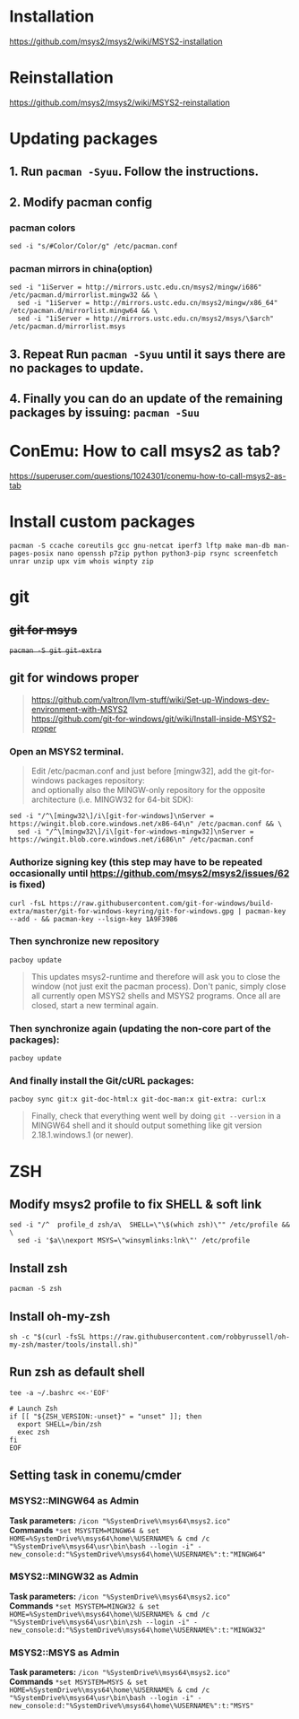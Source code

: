 # Installation
https://github.com/msys2/msys2/wiki/MSYS2-installation

# Reinstallation
https://github.com/msys2/msys2/wiki/MSYS2-reinstallation

# Updating packages
## 1. Run `pacman -Syuu`. Follow the instructions. 
## 2. Modify pacman config
### pacman colors
`sed -i "s/#Color/Color/g" /etc/pacman.conf`

### pacman mirrors in china(option)
```
sed -i "1iServer = http://mirrors.ustc.edu.cn/msys2/mingw/i686" /etc/pacman.d/mirrorlist.mingw32 && \
  sed -i "1iServer = http://mirrors.ustc.edu.cn/msys2/mingw/x86_64" /etc/pacman.d/mirrorlist.mingw64 && \
  sed -i "1iServer = http://mirrors.ustc.edu.cn/msys2/msys/\$arch" /etc/pacman.d/mirrorlist.msys
```

## 3. Repeat Run `pacman -Syuu` until it says there are no packages to update.
## 4. Finally you can do an update of the remaining packages by issuing: `pacman -Suu`

# ConEmu: How to call msys2 as tab?
https://superuser.com/questions/1024301/conemu-how-to-call-msys2-as-tab

# Install custom packages
`pacman -S ccache coreutils gcc gnu-netcat iperf3 lftp make man-db man-pages-posix nano openssh p7zip python python3-pip rsync screenfetch unrar unzip upx vim whois winpty zip`

# git
## ~~git for msys~~
~~`pacman -S git git-extra`~~

## git for windows proper
> https://github.com/valtron/llvm-stuff/wiki/Set-up-Windows-dev-environment-with-MSYS2  
> https://github.com/git-for-windows/git/wiki/Install-inside-MSYS2-proper

### Open an MSYS2 terminal.
> Edit /etc/pacman.conf and just before [mingw32], add the git-for-windows packages repository:  
> and optionally also the MINGW-only repository for the opposite architecture (i.e. MINGW32 for 64-bit SDK):
```
sed -i "/^\[mingw32\]/i\[git-for-windows]\nServer = https://wingit.blob.core.windows.net/x86-64\n" /etc/pacman.conf && \
  sed -i "/^\[mingw32\]/i\[git-for-windows-mingw32]\nServer = https://wingit.blob.core.windows.net/i686\n" /etc/pacman.conf
```

### Authorize signing key (this step may have to be repeated occasionally until https://github.com/msys2/msys2/issues/62 is fixed)
```
curl -fsL https://raw.githubusercontent.com/git-for-windows/build-extra/master/git-for-windows-keyring/git-for-windows.gpg | pacman-key --add - && pacman-key --lsign-key 1A9F3986
```

### Then synchronize new repository
`pacboy update`

> This updates msys2-runtime and therefore will ask you to close the window (not just exit the pacman process). Don't panic, simply close all currently open MSYS2 shells and MSYS2 programs. Once all are closed, start a new terminal again.

### Then synchronize again (updating the non-core part of the packages):
`pacboy update`

### And finally install the Git/cURL packages:
`pacboy sync git:x git-doc-html:x git-doc-man:x git-extra: curl:x`

> Finally, check that everything went well by doing `git --version` in a MINGW64 shell and it should output something like git version 2.18.1.windows.1 (or newer).

# ZSH
## Modify msys2 profile to fix SHELL & soft link
```
sed -i "/^  profile_d zsh/a\  SHELL=\"\$(which zsh)\"" /etc/profile && \
  sed -i '$a\\nexport MSYS=\"winsymlinks:lnk\"' /etc/profile
```

## Install zsh
`pacman -S zsh`

## Install oh-my-zsh
`sh -c "$(curl -fsSL https://raw.githubusercontent.com/robbyrussell/oh-my-zsh/master/tools/install.sh)"`

## Run zsh as default shell
```
tee -a ~/.bashrc <<-'EOF'

# Launch Zsh 
if [[ "${ZSH_VERSION:-unset}" = "unset" ]]; then
  export SHELL=/bin/zsh
  exec zsh
fi
EOF
```

## Setting task in conemu/cmder
### MSYS2::MINGW64 as Admin
**Task parameters:** `/icon "%SystemDrive%\msys64\msys2.ico"`  
**Commands** `*set MSYSTEM=MINGW64 & set HOME=%SystemDrive%\msys64\home\%USERNAME% & cmd /c "%SystemDrive%\msys64\usr\bin\bash --login -i" -new_console:d:"%SystemDrive%\msys64\home\%USERNAME%":t:"MINGW64"`

### MSYS2::MINGW32 as Admin
**Task parameters:** `/icon "%SystemDrive%\msys64\msys2.ico"`  
**Commands** `*set MSYSTEM=MINGW32 & set HOME=%SystemDrive%\msys64\home\%USERNAME% & cmd /c "%SystemDrive%\msys64\usr\bin\zsh --login -i" -new_console:d:"%SystemDrive%\msys64\home\%USERNAME%":t:"MINGW32"`

### MSYS2::MSYS as Admin
**Task parameters:** `/icon "%SystemDrive%\msys64\msys2.ico"`  
**Commands** `*set MSYSTEM=MSYS & set HOME=%SystemDrive%\msys64\home\%USERNAME% & cmd /c "%SystemDrive%\msys64\usr\bin\bash --login -i" -new_console:d:"%SystemDrive%\msys64\home\%USERNAME%":t:"MSYS"`
